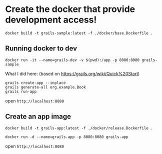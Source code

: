 
# Create the docker that provide development access!

`docker build -t grails-sample:latest -f ./docker/base.Dockerfile .`

## Running docker to dev

`docker run -it --name=grails-dev -v $(pwd):/app -p 8080:8080 grails-sample`

What I did here: (based on https://grails.org/wiki/Quick%20Start)

```
grails create-app --inplace
grails generate-all org.example.Book
grails run-app
```

open `http://localhost:8080`

## Create an app image

`docker build -t grails-app:latest -f ./docker/release.Dockerfile .`

`docker run -d --name=grails-app -p 8080:8080 grails-app`

open `http://localhost:8080`
